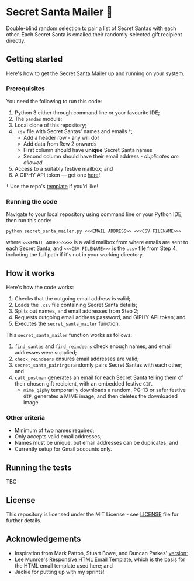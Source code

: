 # Secret Santa Mailer :santa:

Double-blind random selection to pair a list of Secret Santas with each other. Each Secret Santa is emailed their randomly-selected gift recipient directly.

## Getting started

Here's how to get the Secret Santa Mailer up and running on your system.

### Prerequisites

You need the following to run this code:

1. Python 3 either through command line or your favourite IDE;
2. The ``pandas`` module;
3. Local clone of this repository;
4. ``.csv`` file with Secret Santas' names and emails &dagger;;
    * Add a header row - any will do!
    * Add data from Row 2 onwards
    * First column should have **unique** Secret Santa names
    * Second column should have their email address - *duplicates are allowed*
5. Access to a suitably festive mailbox; and
6. A GIPHY API token &mdash; get one [here](https://developers.giphy.com)!

&dagger; Use the repo's [template](templates/Secret_Santa_Template.csv) if you'd like!

### Running the code

Navigate to your local repository using command line or your Python IDE, then run this code:

~~~
python secret_santa_mailer.py <<<EMAIL ADDRESS>> <<<CSV FILENAME>>>
~~~

where ``<<<EMAIL ADDRESS>>>`` is a valid mailbox from where emails are sent to each Secret Santa, and ``<<<CSV FILENAME>>>`` is the ``.csv`` file from Step 4, including the full path if it's not in your working directory.

## How it works

Here's how the code works:

1. Checks that the outgoing email address is valid;
2. Loads the ``.csv`` file containing Secret Santa details;
3. Splits out names, and email addresses from Step 2;
4. Requests outgoing email address password, and GIPHY API token; and
5. Executes the ``secret_santa_mailer`` function.

This ``secret_santa_mailer`` function works as follows:

1. ``find_santas`` and ``find_reindeers`` check enough names, and email addresses were supplied;
2. ``check_reindeers`` ensures email addresses are valid;  
3. ``secret_santa_pairings`` randomly pairs Secret Santas with each other; and
4. ``call_postman`` generates an email for each Secret Santa telling them of their chosen gift recipient, with an embedded festive ``GIF``.
    * ``mime_giphy`` temporarily downloads a random, PG-13 or safer festive ``GIF``, generates a MIME image, and then deletes the downloaded image

### Other criteria

* Minimum of two names required;
* Only accepts valid email addresses;
* Names must be unique, but email addresses can be duplicates; and
* Currently setup for Gmail accounts only.

## Running the tests

TBC

## License

This repository is licensed under the MIT License - see [LICENSE](LICENSE) file for further details.

## Acknowledgements

* Inspiration from Mark Patton, Stuart Bowe, and Duncan Parkes' [version](https://github.com/deparkes/SecretSanta);
* Lee Munroe's [Responsive HTML Email Template](https://github.com/leemunroe/responsive-html-email-template), which is the basis for the HTML email template used here; and
* Jackie for putting up with my sprints!
